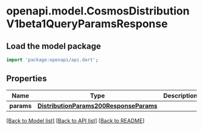 # openapi.model.CosmosDistributionV1beta1QueryParamsResponse

## Load the model package
```dart
import 'package:openapi/api.dart';
```

## Properties
Name | Type | Description | Notes
------------ | ------------- | ------------- | -------------
**params** | [**DistributionParams200ResponseParams**](DistributionParams200ResponseParams.md) |  | [optional] 

[[Back to Model list]](../README.md#documentation-for-models) [[Back to API list]](../README.md#documentation-for-api-endpoints) [[Back to README]](../README.md)



